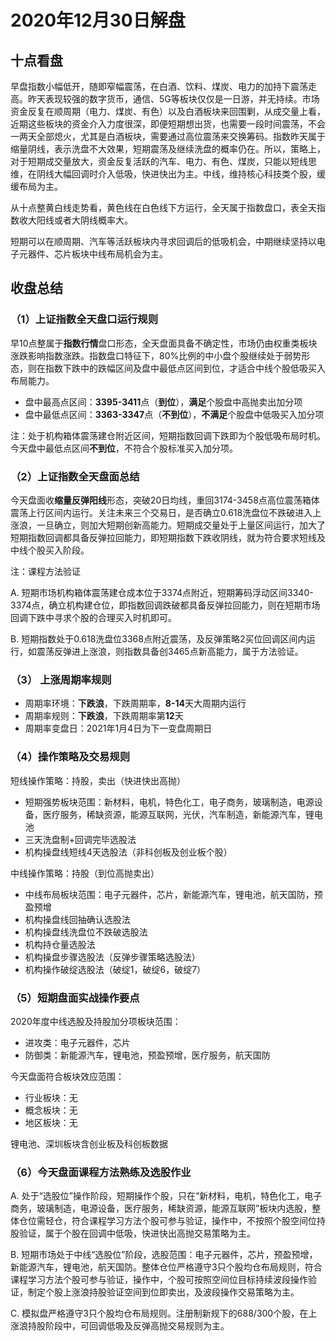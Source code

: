 # 2020年12月30日解盘

## 十点看盘

早盘指数小幅低开，随即窄幅震荡，在白酒、饮料、煤炭、电力的加持下震荡走高。昨天表现较强的数字货币，通信、5G等板块仅仅是一日游，并无持续。市场资金反复在顺周期（电力、煤炭、有色）以及白酒板块来回围剿，从成交量上看，近期这些板块的资金介入力度很深，即便短期想出货，也需要一段时间震荡，不会一两天全部熄火，尤其是白酒板块，需要通过高位震荡来交换筹码。指数昨天属于缩量阴线，表示洗盘不大效果，短期震荡及继续洗盘的概率仍在。所以，策略上，对于短期成交量放大，资金反复活跃的汽车、电力、有色、煤炭，只能以短线思维，在阴线大幅回调时介入低吸，快进快出为主。中线，维持核心科技类个股，缓缓布局为主。

从十点整黄白线走势看，黄色线在白色线下方运行，全天属于指数盘口，表全天指数收大阳线或者大阴线概率大。

短期可以在顺周期、汽车等活跃板块内寻求回调后的低吸机会，中期继续坚持以电子元器件、芯片板块中线布局机会为主。

## 收盘总结

### （1）上证指数全天盘口运行规则

早10点整属于**指数行情**盘口形态，全天盘面具备不确定性，市场仍由权重类板块涨跌影响指数涨跌。指数盘口特征下，80%比例的中小盘个股继续处于弱势形态，则在指数下跌中的跌幅区间及盘中最低点区间到位，才适合中线个股低吸买入布局能力。

- 盘中最高点区间：**3395-3411**点（**到位**），**满足**个股盘中高抛卖出加分项
- 盘中最低点区间：**3363-3347**点（**不到位**），**不满足**个股盘中低吸买入加分项

注：处于机构箱体震荡建仓附近区间，短期指数回调下跌即为个股低吸布局时机。今天盘中最低点区间**不到位**，不符合个股标准买入加分项。

### （2）上证指数全天盘面总结

今天盘面收**缩量反弹阳线**形态，突破20日均线，重回3174-3458点高位震荡箱体震荡上行区间内运行。关注未来三个交易日，是否确立0.618洗盘位不跌破进入上涨浪，一旦确立，则加大短期创新高能力。短期成交量处于上量区间运行，加大了短期指数回调都具备反弹拉回能力，即短期指数下跌收阴线，就为符合要求短线及中线个股买入阶段。

注：课程方法验证

A. 短期市场机构箱体震荡建仓成本位于3374点附近，短期筹码浮动区间3340-3374点，确立机构建仓位，即指数回调跌破都具备反弹拉回能力，则在短期市场回调下跌中寻求个股的合理买入时机即可。

B. 短期指数处于0.618洗盘位3368点附近震荡，及反弹策略2买位回调区间内运行，如震荡反弹进上涨浪，则指数具备创3465点新高能力，属于方法验证。

### （3） 上涨周期率规则

- 周期率环境：**下跌浪**，下跌周期率，**8-14**天大周期内运行
- 周期率规则：**下跌浪**，下跌周期率第**12**天
- 周期率变盘日：2021年1月4日为下一变盘周期日

### （4）操作策略及交易规则

短线操作策略：持股，卖出（快进快出高抛）

- 短期强势板块范围：新材料，电机，特色化工，电子商务，玻璃制造，电源设备，医疗服务，稀缺资源，能源互联网，光伏，汽车制造，新能源汽车，锂电池
- 三天洗盘制+回调完毕选股法
- 机构操盘线短线4天选股法（非科创板及创业板个股）

中线操作策略：持股（到位高抛卖出）

- 中线布局板块范围：电子元器件，芯片，新能源汽车，锂电池，航天国防，预盈预增
- 机构操盘线回抽确认选股法
- 机构操盘线洗盘位不跌破选股法
- 机构持仓量选股法
- 机构操盘步骤选股法（反弹步骤策略选股法）
- 机构操作破绽选股法（破绽1，破绽6，破绽7）

### （5）短期盘面实战操作要点

2020年度中线选股及持股加分项板块范围：

- 进攻类：电子元器件，芯片
- 防御类：新能源汽车，锂电池，预盈预增，医疗服务，航天国防

今天盘面符合板块效应范围：

- 行业板块：无
- 概念板块：无
- 地区板块：无

锂电池、深圳板块含创业板及科创板数据

### （6）今天盘面课程方法熟练及选股作业

A. 处于“选股位”操作阶段，短期操作个股，只在“新材料，电机，特色化工，电子商务，玻璃制造，电源设备，医疗服务，稀缺资源，能源互联网”板块内选股，整体仓位需轻仓，符合课程学习方法个股可参与验证，操作中，不按照个股空间位持股验证，属于个股在回调中低吸，快进快出高抛交易策略为主。

B. 短期市场处于中线“选股位”阶段，选股范围：电子元器件，芯片，预盈预增，新能源汽车，锂电池，航天国防。整体仓位严格遵守3只个股均仓布局规则，符合课程学习方法个股可参与验证，操作中，个股可按照空间位目标持续波段操作验证，制定个股上涨浪持股验证空间到位即卖出，及波段操作交易策略为主。

C. 模拟盘严格遵守3只个股均仓布局规则。注册制新规下的688/300个股，在上涨浪持股阶段中，可回调低吸及反弹高抛交易规则为主。
